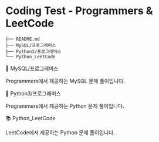 # Coding Test - Programmers & LeetCode

```
├── README.md
├── MySQL/프로그래머스
├── Python3/프로그래머스
└── Python_LeetCode
```

📘 MySQL/프로그래머스

Programmers에서 제공하는 MySQL 문제 풀이입니다.

📗 Python3/프로그래머스

Programmers에서 제공하는 Python 문제 풀이입니다.

📚 Python_LeetCode

LeetCode에서 제공하는 Python 문제 풀이입니다.
